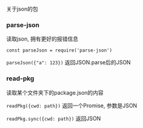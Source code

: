 关于json的包

### parse-json

读取json, 拥有更好的报错信息

`const parseJson = require('parse-json')`

`parseJson({"a": 123})` 返回JSON.parse后的JSON

### read-pkg

读取某个文件夹下的package.json的内容

`readPkg({cwd: path})`    返回一个Promise, 参数是JSON

`readPkg.sync({cwd: path})`     返回JSON